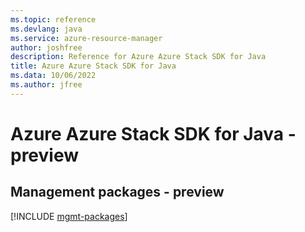 ```yaml
---
ms.topic: reference
ms.devlang: java
ms.service: azure-resource-manager
author: joshfree
description: Reference for Azure Azure Stack SDK for Java
title: Azure Azure Stack SDK for Java
ms.data: 10/06/2022
ms.author: jfree
---
```

# Azure Azure Stack SDK for Java - preview

## Management packages - preview
[!INCLUDE [mgmt-packages](azure-stack-mgmt-index.md)]
